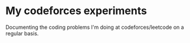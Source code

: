 # My codeforces experiments

Documenting the coding problems I'm doing at codeforces/leetcode on a regular basis.
